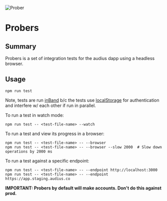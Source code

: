 ![Prober](https://user-images.githubusercontent.com/2731362/61009053-44363a00-a326-11e9-8bde-c16901b9932b.png "Prober")


# Probers

## Summary
Probers is a set of integration tests for the audius dapp using a headless browser.

## Usage
```
npm run test
```

Note, tests are run [inBand](https://jestjs.io/docs/en/cli#runinband) b/c the tests use [localStorage](https://developer.mozilla.org/en-US/docs/Web/API/Window/localStorage) for authentication and interfere w/ each other if run in parallel. 

To run a test in watch mode:  
```
npm run test -- <test-file-name> --watch
```

To run a test and view its progress in a browser:
```
npm run test -- <test-file-name> -- --browser
npm run test -- <test-file-name> -- --browser --slow 2000  # Slow down operations by 2000 ms
```

To run a test against a specific endpoint:
```
npm run test -- <test-file-name> -- --endpoint http://localhost:3000
npm run test -- <test-file-name> -- --endpoint https://app.staging.audius.co
```
**IMPORTANT: Probers by default will make accounts. Don't do this against prod.**